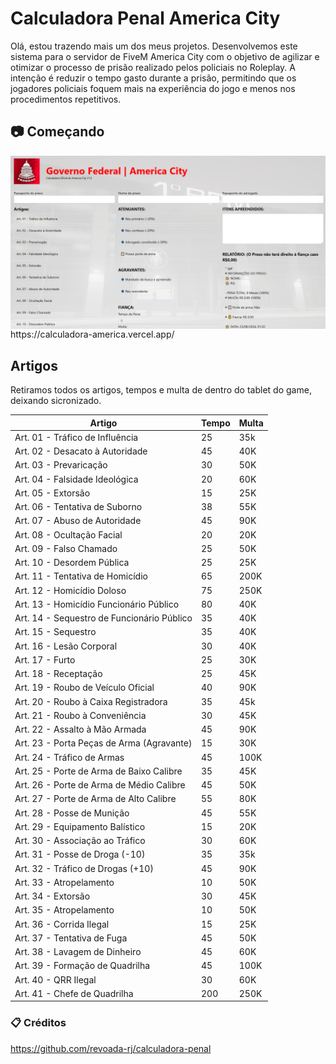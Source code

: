 # Calculadora Penal America City

Olá, estou trazendo mais um dos meus projetos. Desenvolvemos este sistema para o servidor de FiveM America City com o objetivo de agilizar e otimizar o processo de prisão realizado pelos policiais no Roleplay. A intenção é reduzir o tempo gasto durante a prisão, permitindo que os jogadores policiais foquem mais na experiência do jogo e menos nos procedimentos repetitivos.

## 📷 Começando

<img align="center" src="1.png">
https://calculadora-america.vercel.app/

## Artigos

Retiramos todos os artigos, tempos e multa de dentro do tablet  do game, deixando sicronizado.

|  Artigo | Tempo | Multa |
| ------------- | ------------- | ------------- |
Art. 01 - Tráfico de Influência	| 25 |	35k
Art. 02 - Desacato à Autoridade	| 45 |	40K
Art. 03 - Prevaricação	| 30 |	50K
Art. 04 - Falsidade Ideológica	| 20 |	60K
Art. 05 - Extorsão	| 15 |	25K
Art. 06 - Tentativa de Suborno	| 38 |	55K
Art. 07 - Abuso de Autoridade	| 45 |	90K
Art. 08 - Ocultação Facial	| 20 |	20K
Art. 09 - Falso Chamado	| 25 |	50K
Art. 10 - Desordem Pública	| 25 |	25K
Art. 11 - Tentativa de Homicídio	| 65 |	200K
Art. 12 - Homicídio Doloso	| 75 |	250K
Art. 13 - Homicídio Funcionário Público	| 80 |	40K
Art. 14 - Sequestro de Funcionário Público	| 35 |	40K
Art. 15 - Sequestro	| 35 |	40K
Art. 16 - Lesão Corporal	| 30 |	40K
Art. 17 - Furto	| 25 |	30K
Art. 18 - Receptação	| 25 |	45K
Art. 19 - Roubo de Veículo Oficial	| 40 |	90K
Art. 20 - Roubo à Caixa Registradora	| 35 |	45k
Art. 21 - Roubo à Conveniência	| 30 |	45K
Art. 22 - Assalto à Mão Armada	| 45 |	90K
Art. 23 - Porta Peças de Arma (Agravante)	| 15 |	30K
Art. 24 - Tráfico de Armas	| 45 |	100K
Art. 25 - Porte de Arma de Baixo Calibre	| 35 |	45K
Art. 26 - Porte de Arma de Médio Calibre	| 45 |	50K
Art. 27 - Porte de Arma de Alto Calibre	| 55 |	80K
Art. 28 - Posse de Munição	| 45 |	55K
Art. 29 - Equipamento Balístico	| 15 |	20K
Art. 30 - Associação ao Tráfico	| 30 |	60K
Art. 31 - Posse de Droga (-10)	| 35 |	35k
Art. 32 - Tráfico de Drogas (+10)	| 45 |	90K
Art. 33 - Atropelamento	| 10 |	50K
Art. 34 - Extorsão	| 30 |	45K
Art. 35 - Atropelamento	| 10 |	50K
Art. 36 - Corrida Ilegal	| 15 |	25K
Art. 37 - Tentativa de Fuga	| 45 |	50K
Art. 38 - Lavagem de Dinheiro	| 45 |	60K
Art. 39 - Formação de Quadrilha	| 45 |	100K
Art. 40 - QRR Ilegal	| 30 |	60K
Art. 41 - Chefe de Quadrilha	| 200 |	250K


### 📋 Créditos

https://github.com/revoada-rj/calculadora-penal

